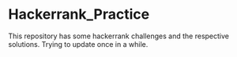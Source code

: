 # Hackerrank_Practice
This repository has some hackerrank challenges and the respective solutions. Trying to update once in a while.
